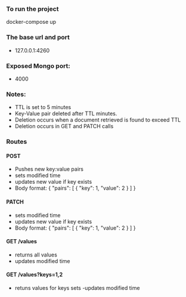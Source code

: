 ### To run the project
docker-compose up

### The base url and port
- 127.0.0.1:4260

### Exposed Mongo port:
- 4000

### Notes:
- TTL is set to 5 minutes
- Key-Value pair deleted after TTL minutes.
- Deletion occurs when a document retrieved is found to exceed TTL
- Deletion occurs in GET and PATCH calls

### Routes
#### POST
- Pushes new key:value pairs
- sets modified time
- updates new value if key exists
- Body format:
{
    "pairs": [
        {
            "key": 1,
            "value": 2
        }
    ]
}
#### PATCH
- sets modified time
- updates new value if key exists
- Body format:
{
    "pairs": [
        {
            "key": 1,
            "value": 2
        }
    ]
}
#### GET /values
- returns all values
- updates modified time
#### GET /values?keys=1,2
- retuns values for keys sets
-updates modified time